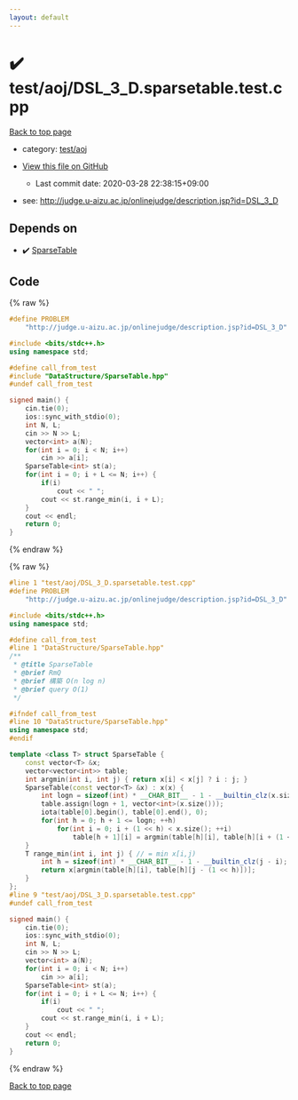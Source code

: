 ```yaml
---
layout: default
---
```


<!-- mathjax config similar to math.stackexchange -->
<script type="text/javascript" async
  src="https://cdnjs.cloudflare.com/ajax/libs/mathjax/2.7.5/MathJax.js?config=TeX-MML-AM_CHTML">
</script>
<script type="text/x-mathjax-config">
  MathJax.Hub.Config({
    TeX: { equationNumbers: { autoNumber: "AMS" }},
    tex2jax: {
      inlineMath: [ ['$','$'] ],
      processEscapes: true
    },
    "HTML-CSS": { matchFontHeight: false },
    displayAlign: "left",
    displayIndent: "2em"
  });
</script>

<script type="text/javascript" src="https://cdnjs.cloudflare.com/ajax/libs/jquery/3.4.1/jquery.min.js"></script>
<script src="https://cdn.jsdelivr.net/npm/jquery-balloon-js@1.1.2/jquery.balloon.min.js" integrity="sha256-ZEYs9VrgAeNuPvs15E39OsyOJaIkXEEt10fzxJ20+2I=" crossorigin="anonymous"></script>
<script type="text/javascript" src="../../../assets/js/copy-button.js"></script>
<link rel="stylesheet" href="../../../assets/css/copy-button.css" />


# :heavy_check_mark: test/aoj/DSL_3_D.sparsetable.test.cpp

<a href="../../../index.html">Back to top page</a>

* category: <a href="../../../index.html#0d0c91c0cca30af9c1c9faef0cf04aa9">test/aoj</a>
* <a href="{{ site.github.repository_url }}/blob/master/test/aoj/DSL_3_D.sparsetable.test.cpp">View this file on GitHub</a>
    - Last commit date: 2020-03-28 22:38:15+09:00


* see: <a href="http://judge.u-aizu.ac.jp/onlinejudge/description.jsp?id=DSL_3_D">http://judge.u-aizu.ac.jp/onlinejudge/description.jsp?id=DSL_3_D</a>


## Depends on

* :heavy_check_mark: <a href="../../../library/DataStructure/SparseTable.hpp.html">SparseTable</a>


## Code

<a id="unbundled"></a>
{% raw %}
```cpp
#define PROBLEM                                                                \
    "http://judge.u-aizu.ac.jp/onlinejudge/description.jsp?id=DSL_3_D"

#include <bits/stdc++.h>
using namespace std;

#define call_from_test
#include "DataStructure/SparseTable.hpp"
#undef call_from_test

signed main() {
    cin.tie(0);
    ios::sync_with_stdio(0);
    int N, L;
    cin >> N >> L;
    vector<int> a(N);
    for(int i = 0; i < N; i++)
        cin >> a[i];
    SparseTable<int> st(a);
    for(int i = 0; i + L <= N; i++) {
        if(i)
            cout << " ";
        cout << st.range_min(i, i + L);
    }
    cout << endl;
    return 0;
}
```
{% endraw %}

<a id="bundled"></a>
{% raw %}
```cpp
#line 1 "test/aoj/DSL_3_D.sparsetable.test.cpp"
#define PROBLEM                                                                \
    "http://judge.u-aizu.ac.jp/onlinejudge/description.jsp?id=DSL_3_D"

#include <bits/stdc++.h>
using namespace std;

#define call_from_test
#line 1 "DataStructure/SparseTable.hpp"
/**
 * @title SparseTable
 * @brief RmQ
 * @brief 構築 O(n log n)
 * @brief query O(1)
 */

#ifndef call_from_test
#line 10 "DataStructure/SparseTable.hpp"
using namespace std;
#endif

template <class T> struct SparseTable {
    const vector<T> &x;
    vector<vector<int>> table;
    int argmin(int i, int j) { return x[i] < x[j] ? i : j; }
    SparseTable(const vector<T> &x) : x(x) {
        int logn = sizeof(int) * __CHAR_BIT__ - 1 - __builtin_clz(x.size());
        table.assign(logn + 1, vector<int>(x.size()));
        iota(table[0].begin(), table[0].end(), 0);
        for(int h = 0; h + 1 <= logn; ++h)
            for(int i = 0; i + (1 << h) < x.size(); ++i)
                table[h + 1][i] = argmin(table[h][i], table[h][i + (1 << h)]);
    }
    T range_min(int i, int j) { // = min x[i,j)
        int h = sizeof(int) * __CHAR_BIT__ - 1 - __builtin_clz(j - i); // = log2
        return x[argmin(table[h][i], table[h][j - (1 << h)])];
    }
};
#line 9 "test/aoj/DSL_3_D.sparsetable.test.cpp"
#undef call_from_test

signed main() {
    cin.tie(0);
    ios::sync_with_stdio(0);
    int N, L;
    cin >> N >> L;
    vector<int> a(N);
    for(int i = 0; i < N; i++)
        cin >> a[i];
    SparseTable<int> st(a);
    for(int i = 0; i + L <= N; i++) {
        if(i)
            cout << " ";
        cout << st.range_min(i, i + L);
    }
    cout << endl;
    return 0;
}

```
{% endraw %}

<a href="../../../index.html">Back to top page</a>


